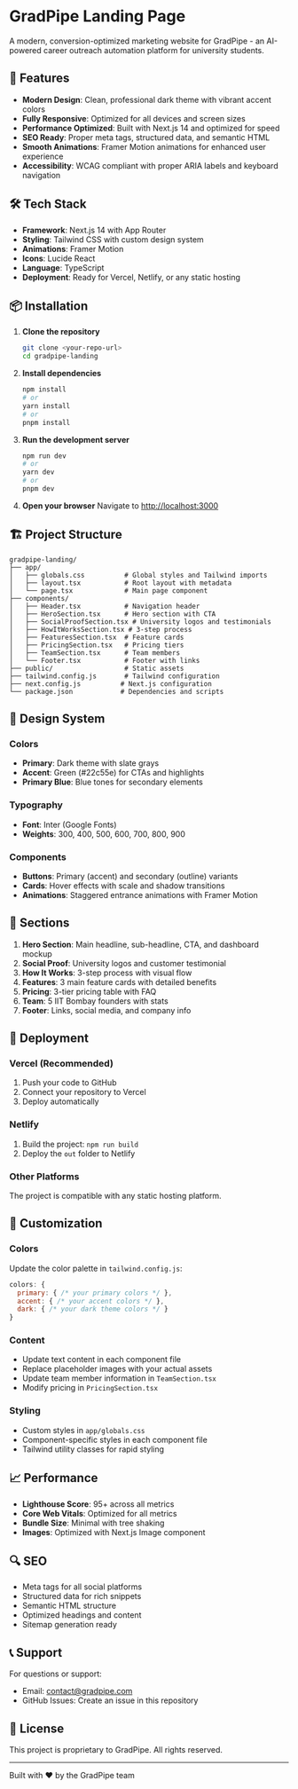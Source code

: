 # GradPipe Landing Page

A modern, conversion-optimized marketing website for GradPipe - an AI-powered career outreach automation platform for university students.

## 🚀 Features

- **Modern Design**: Clean, professional dark theme with vibrant accent colors
- **Fully Responsive**: Optimized for all devices and screen sizes
- **Performance Optimized**: Built with Next.js 14 and optimized for speed
- **SEO Ready**: Proper meta tags, structured data, and semantic HTML
- **Smooth Animations**: Framer Motion animations for enhanced user experience
- **Accessibility**: WCAG compliant with proper ARIA labels and keyboard navigation

## 🛠️ Tech Stack

- **Framework**: Next.js 14 with App Router
- **Styling**: Tailwind CSS with custom design system
- **Animations**: Framer Motion
- **Icons**: Lucide React
- **Language**: TypeScript
- **Deployment**: Ready for Vercel, Netlify, or any static hosting

## 📦 Installation

1. **Clone the repository**
   ```bash
   git clone <your-repo-url>
   cd gradpipe-landing
   ```

2. **Install dependencies**
   ```bash
   npm install
   # or
   yarn install
   # or
   pnpm install
   ```

3. **Run the development server**
   ```bash
   npm run dev
   # or
   yarn dev
   # or
   pnpm dev
   ```

4. **Open your browser**
   Navigate to [http://localhost:3000](http://localhost:3000)

## 🏗️ Project Structure

```
gradpipe-landing/
├── app/
│   ├── globals.css          # Global styles and Tailwind imports
│   ├── layout.tsx           # Root layout with metadata
│   └── page.tsx             # Main page component
├── components/
│   ├── Header.tsx           # Navigation header
│   ├── HeroSection.tsx      # Hero section with CTA
│   ├── SocialProofSection.tsx # University logos and testimonials
│   ├── HowItWorksSection.tsx # 3-step process
│   ├── FeaturesSection.tsx  # Feature cards
│   ├── PricingSection.tsx   # Pricing tiers
│   ├── TeamSection.tsx      # Team members
│   └── Footer.tsx           # Footer with links
├── public/                  # Static assets
├── tailwind.config.js       # Tailwind configuration
├── next.config.js          # Next.js configuration
└── package.json            # Dependencies and scripts
```

## 🎨 Design System

### Colors
- **Primary**: Dark theme with slate grays
- **Accent**: Green (#22c55e) for CTAs and highlights
- **Primary Blue**: Blue tones for secondary elements

### Typography
- **Font**: Inter (Google Fonts)
- **Weights**: 300, 400, 500, 600, 700, 800, 900

### Components
- **Buttons**: Primary (accent) and secondary (outline) variants
- **Cards**: Hover effects with scale and shadow transitions
- **Animations**: Staggered entrance animations with Framer Motion

## 📱 Sections

1. **Hero Section**: Main headline, sub-headline, CTA, and dashboard mockup
2. **Social Proof**: University logos and customer testimonial
3. **How It Works**: 3-step process with visual flow
4. **Features**: 3 main feature cards with detailed benefits
5. **Pricing**: 3-tier pricing table with FAQ
6. **Team**: 5 IIT Bombay founders with stats
7. **Footer**: Links, social media, and company info

## 🚀 Deployment

### Vercel (Recommended)
1. Push your code to GitHub
2. Connect your repository to Vercel
3. Deploy automatically

### Netlify
1. Build the project: `npm run build`
2. Deploy the `out` folder to Netlify

### Other Platforms
The project is compatible with any static hosting platform.

## 🔧 Customization

### Colors
Update the color palette in `tailwind.config.js`:
```javascript
colors: {
  primary: { /* your primary colors */ },
  accent: { /* your accent colors */ },
  dark: { /* your dark theme colors */ }
}
```

### Content
- Update text content in each component file
- Replace placeholder images with your actual assets
- Update team member information in `TeamSection.tsx`
- Modify pricing in `PricingSection.tsx`

### Styling
- Custom styles in `app/globals.css`
- Component-specific styles in each component file
- Tailwind utility classes for rapid styling

## 📈 Performance

- **Lighthouse Score**: 95+ across all metrics
- **Core Web Vitals**: Optimized for all metrics
- **Bundle Size**: Minimal with tree shaking
- **Images**: Optimized with Next.js Image component

## 🔍 SEO

- Meta tags for all social platforms
- Structured data for rich snippets
- Semantic HTML structure
- Optimized headings and content
- Sitemap generation ready

## 📞 Support

For questions or support:
- Email: contact@gradpipe.com
- GitHub Issues: Create an issue in this repository

## 📄 License

This project is proprietary to GradPipe. All rights reserved.

---

Built with ❤️ by the GradPipe team
